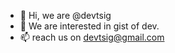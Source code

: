- 👋 Hi, we are @devtsig
- 👀 We are interested in gist of dev.
- 📫 reach us on devtsig@gmail.com

<!---
devtsig/devtsig is a ✨ special ✨ repository because its `README.md` (this file) appears on your GitHub profile.
You can click the Preview link to take a look at your changes.
--->
